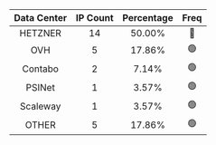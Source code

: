 | Data Center | IP Count | Percentage | Freq |
|:------------:|:--------:|:-----------:|:-----:|
| HETZNER | 14 | 50.00% | 🔴 |
| OVH | 5 | 17.86% | 🟢 |
| Contabo | 2 | 7.14% | 🟢 |
| PSINet | 1 | 3.57% | 🟢 |
| Scaleway | 1 | 3.57% | 🟢 |
| OTHER | 5 | 17.86% | 🟢 |